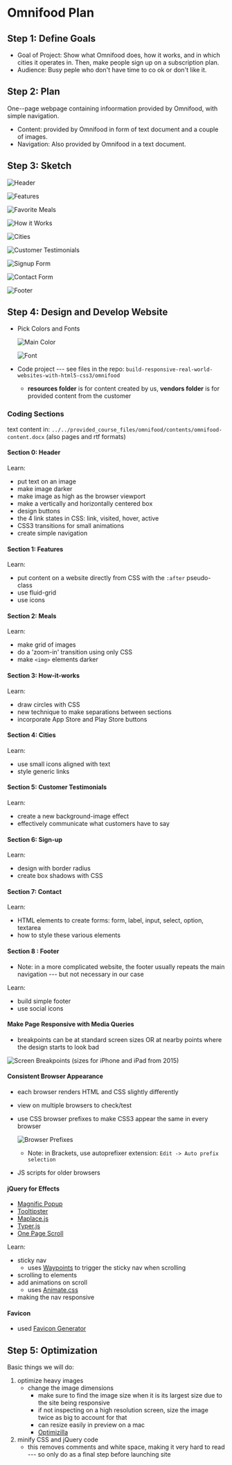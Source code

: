 # Omnifood Plan

## Step 1: Define Goals

* Goal of Project: Show what Omnifood does, how it works, and in which cities it operates in. Then, make people sign up on a subscription plan.
* Audience: Busy peple who don't have time to co ok or don't like it. 
    
## Step 2: Plan

One--page webpage containing infoormation provided by Omnifood, with simple navigation.

* Content: provided by Omnifood in form of text document and a couple of images.
* Navigation: Also provided by Omnifood in a text document.

## Step 3: Sketch

![Header](Section0.png)

![Features](Section1.png)

![Favorite Meals](Section2.png)

![How it Works](Section3.png)

![Cities](Section4.png)

![Customer Testimonials](Section5.png)

![Signup Form](Section6.png)

![Contact Form](Section7.png)

![Footer](Section8.png)

## Step 4: Design and Develop Website

* Pick Colors and Fonts

    ![Main Color](color.png)

    ![Font](font.png)
    
* Code project --- see files in the repo: `build-responsive-real-world-websites-with-html5-css3/omnifood`
    * **resources folder** is for content created by us, **vendors folder** is for provided content from the customer
    
### Coding Sections

text content in: `../../provided_course_files/omnifood/contents/omnifood-content.docx` (also pages and rtf formats)

#### Section 0: Header

Learn:
* put text on an image
* make image darker
* make image as high as the browser viewport
* make a vertically and horizontally centered box
* design buttons
* the 4 link states in CSS: link, visited, hover, active
* CSS3 transitions for small animations
* create simple navigation

#### Section 1: Features

Learn:
* put content on a website directly from CSS with the `:after` pseudo-class
* use fluid-grid
* use icons

#### Section 2: Meals

Learn:
* make grid of images
* do a 'zoom-in' transition using only CSS
* make `<img>` elements darker

#### Section 3: How-it-works

Learn:
* draw circles with CSS
* new technique to make separations between sections
* incorporate App Store and Play Store buttons

#### Section 4: Cities

Learn:
* use small icons aligned with text
* style generic links

#### Section 5: Customer Testimonials

Learn:
* create a new background-image effect
* effectively communicate what customers have to say

#### Section 6: Sign-up 

Learn:
* design with border radius
* create box shadows with CSS

#### Section 7: Contact

Learn:
* HTML elements to create forms: form, label, input, select, option, textarea
* how to style these various elements

#### Section 8 : Footer

* Note: in a more complicated website, the footer usually repeats the main navigation ---  but not necessary in our case

Learn:
* build simple footer
* use social icons

#### Make Page Responsive with Media Queries

* breakpoints can be at standard screen sizes OR at nearby points where the design starts to look bad

![Screen Breakpoints](breakpoints.png "Screen Breakpoints")
(sizes for iPhone and iPad from 2015)

#### Consistent Browser Appearance

* each browser renders HTML and CSS slightly differently
* view on multiple browsers to check/test
* use CSS browser prefixes to make CSS3 appear the same in every browser
     
     ![Browser Prefixes](browserPrefixes.png "Browser Prefixes")
     
     * Note: in Brackets, use autoprefixer extension: `Edit -> Auto prefix selection`
* JS scripts for older browsers     

#### jQuery for Effects

* [Magnific Popup](https://dimsemenov.com/plugins/magnific-popup/)
* [Tooltipster](https://www.heteroclito.fr/modules/tooltipster/)
* [Maplace.js](http://ch-ny.com/content/themes/bridge-child/js/libs/maplace.js/)
* [Typer.js](https://steven.codes/typerjs/)
* [One Page Scroll](http://peachananr.github.io/onepage-scroll/Demo/demo.html)

Learn:
* sticky nav
    * uses [Waypoints](http://imakewebthings.com/waypoints/) to trigger the sticky nav when scrolling
* scrolling to elements
* add animations on scroll
    * uses [Animate.css](https://animate.style/)
* making the nav responsive

#### Favicon

* used [Favicon Generator](https://realfavicongenerator.net/)

## Step 5: Optimization

Basic things we will do:
1. optimize heavy images
    * change the image dimensions
        * make sure to find the image size when it is its largest size due to the site being responsive
        * if not inspecting on a high resolution screen, size the image twice as big to account for that
        * can resize easily in preview on a mac
        * [Optimizilla](https://imagecompressor.com/)
2. minify CSS and jQuery code
    * this removes comments and white space, making it very hard to read --- so only do as a final step before launching
     site